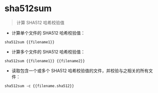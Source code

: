 # sha512sum

> 计算 SHA512 哈希校验值

- 计算单个文件的 SHA512 哈希校验值：

`sha512sum {{filename1}}`

- 计算多个文件的 SHA512 哈希校验值：

`sha512sum {{filename1}} {{filename2}}`

- 读取包含一个或多个 SHA512 哈希校验值的文件，并校验与之相关的所有文件：

`sha512sum -c {{filename.sha512}}`

[#]: contributors: ([󠀀]，[Thomas Lewis])